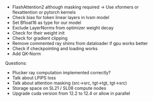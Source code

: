- FlashAttention2 although masking required -> Use xformers or flexattention or pytorch kernels
- Check bias for token linear layers in lvsm model
- Set Bfloat16 as type for our model
- Exclude LayerNorms from optimizer weight decay
- Check for their weight init
- Check for gradient clipping
- Remove commented ray shims from dataloader if gpu works better
- Check if checkpointing and loading works
- Add QK-Norm

Questions:
- Plucker ray computation implemented correctly?
- Talk about LPIPS loss
- Talk about attention masking (src->src, tgt->tgt, tgt->src)
- Storage space on SL21 / SL08 compute nodes
- Upgrade cuda version from 12.2 to 12.4 or allow in parallel